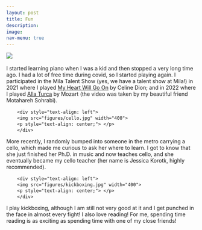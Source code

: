 ```yaml
---
layout: post
title: Fun
description: 
image: 
nav-menu: true
---
```

<img src="https://raw.githubusercontent.com/AbdelrahmanZayed/AbdelrahmanZayed.github.io/master/figures/piano.jpg" width="220">

I started learning piano when I was a kid and then stopped a very long time ago. I had a lot of free time during covid, so I started playing again. I participated in the Mila Talent Show (yes, we have a talent show at Mila!) in 2021 where I  played <a href="https://drive.google.com/file/d/1qAO4XGsoHRJ6J7iyfh8owQkvXP2dk2p1/view?usp=sharing">My Heart Will Go On</a> by Celine Dion; and in 2022 where I played <a href="https://drive.google.com/file/d/1Kqf-kE5VoTM-59JaC0gZvcaF9gjIzFaJ/view?usp=sharing">Alla Turca</a> by Mozart (the video was taken by my beautiful friend Motahareh Sohrabi). 

		<div style="text-align: left">
		<img src="figures/cello.jpg" width="400">
		<p style="text-align: center;"> </p>
		</div>
  
More recently, I randomly bumped into someone in the metro carrying a cello, which made me curious to ask her where to learn. I got to know that she just finished her Ph.D. in music and now teaches cello, and she eventually became my cello teacher (her name is Jessica Korotk, highly recommended). 

		<div style="text-align: left">
		<img src="figures/kickboxing.jpg" width="400">
		<p style="text-align: center;"> </p>
		</div>
I play kickboxing, although I am still not very good at it and I get punched in the face in almost every fight! I also love reading! For me, spending time reading is as exciting as spending time with one of my close friends!



